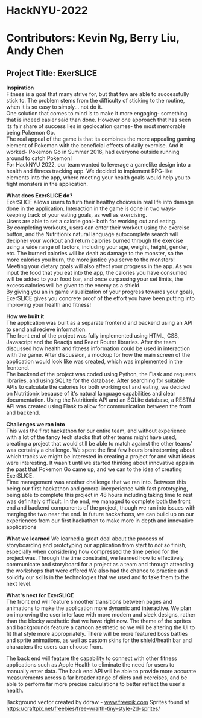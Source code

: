 # HackNYU-2022

# Contributors: Kevin Ng, Berry Liu, Andy Chen

## Project Title: ExerSLICE

**Inspiration**<br>
Fitness is a goal that many strive for, but that few are able to successfully stick to. The problem stems from the difficulty of sticking to the routine, when it is so easy to simply... not do it.<br>
One solution that comes to mind is to make it more engaging- something that is indeed easier said than done. However one approach that has seen its fair share of success lies in geolocation games- the most memorable being Pokemon Go. <br>
The real appeal of the game is that its combines the more appealing gaming element of Pokemon with the beneficial effects of daily exercise. And it worked- Pokemon Go in Summer 2016, had everyone outside running around to catch Pokemon!<br>
For HackNYU 2022, our team wanted to leverage a gamelike design into a health and fitness tracking app. We decided to implement RPG-like elements into the app, where meeting your health goals would help you to fight monsters in the application. <br>

**What does ExerSLICE do?**<br>
ExerSLICE allows users to turn their healthy choices in real life into damage done in the application. Interaction in the game is done in two ways- keeping track of your eating goals, as well as exercising.<br>
Users are able to set a calorie goal- both for working out and eating. <br>
By completing workouts, users can enter their workout using the exercise button, and the Nutritionix natural language autocomplete search will decipher your workout and return calories burned through the exercise using a wide range of factors, including your age, weight, height, gender, etc. The burned calories will be dealt as damage to the monster, so the more calories you burn, the more justice you serve to the monsters! <br>
Meeting your dietary goals will also affect your progress in the app. As you input the food that you eat into the app, the calories you have consumed will be added to your food bar, and once surpassing your set limits, the excess calories will be given to the enemy as a shield.<br>
By giving you an in game visualization of your progress towards your goals, ExerSLICE gives you concrete proof of the effort you have been putting into improving your health and fitness! <br>

**How we built it**<br>
The application was built as a separate frontend and backend using an API to send and recieve information. <br>
The front end of the project was fully implemented using HTML, CSS, Javascript and the Reactjs and React Router libraries. After the team discussed how health and fitness information could be used in interaction with the game. After discussion, a mockup for how the main screen of the application would look like was created, which was implemented in the frontend. <br>
The backend of the project was coded using Python, the Flask and requests libraries, and using SQLite for the database. After searching for suitable APIs to calculate the calories for both working out and eating, we decided on Nutritionix because of it's natural language capabilities and clear documentation. Using the Nutritionix API and an SQLite database, a RESTful API was created using Flask to allow for communication between the front and backend. <br>

**Challenges we ran into**<br>
This was the first hackathon for our entire team, and without experience with a lot of the fancy tech stacks that other teams might have used, creating a project that would still be able to match against the other teams' was certainly a challenge. We spent the first few hours brainstorming about which tracks we might be interested in creating a project for and what ideas were interesting. It wasn't until we started thinking about innovative apps in the past that Pokemon Go came up, and we can to the idea of creating ExerSLICE.<br>
Time management was another challenge that we ran into. Between this being our first hackathon and general inexperience with fast prototyping, being able to complete this project in 48 hours including taking time to rest was definitely difficult. In the end, we managed to complete both the front end and backend components of the project, though we ran into issues with merging the two near the end. In future hackathons, we can build up on our experiences from our first hackathon to make more in depth and innovative applications<br>

**What we learned**
We learned a great deal about the process of storyboarding and prototyping our application from start to *not so* finish, especially when considering how compressed the time period for the project was. Through the time constraint, we learned how to effectively communicate and storyboard for a project as a team and through attending the workshops that were offered
We also had the chance to practice and solidify our skills in the technologies that we used and to take them to the next level.

**What's next for ExerSLICE** <br> 
The front end will feature smoother transitions between pages and animations to make the application more dynamic and interactive. We plan on improving the user interface 
with more modern and sleek designs, rather than the blocky aesthetic that we have right now. The theme of the sprites and backgrounds feature a cartoon aesthetic so we will be
altering the UI to fit that style more appropriately. There will be more featured boss battles and sprite animations, as well as custom skins for the shield/heath bar and characters the users can choose from. <br>

The back end will feature the capability to connect with other fitness applications such as Apple Health to eliminate the need for users to manually enter data. The back end API
will be able to provide more accurate measurements across a far broader range of diets and exercises, and be able to perform far more precise calculations to better reflect the
user's health. <br>

Background vector created by ddraw - www.freepik.com
Sprites found at https://craftpix.net/freebies/free-wraith-tiny-style-2d-sprites/
